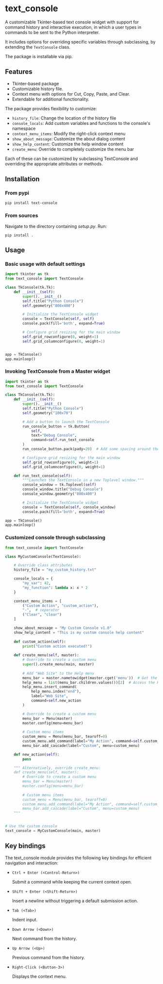# text_console

A customizable Tkinter-based text console widget with support for command history and interactive execution, in which a user types in commands to be sent to the Python interpreter.

It includes options for overriding specific variables through subclassing, by extending the `TextConsole` class.

The package is installable via pip.

## Features

- Tkinter-based package
- Customizable history file.
- Context menu with options for Cut, Copy, Paste, and Clear.
- Extendable for additional functionality.

The package provides flexibility to customize:

- `history_file`: Change the location of the history file
- `console_locals`: Add custom variables and functions to the console's namespace
- `context_menu_items`: Modify the right-click context menu
- `show_about_message`: Customize the about dialog content
- `show_help_content`: Customize the help window content
- `create_menu`: Override to completely customize the menu bar

Each of these can be customized by subclassing TextConsole and overriding the appropriate attributes or methods.

## Installation

### From pypi

```bash
pip install text-console
```

### From sources

Navigate to the directory containing *setup.py*. Run:

```
pip install .
```

## Usage

### Basic usage with default settings

```python
import tkinter as tk
from text_console import TextConsole

class TkConsole(tk.Tk):
    def __init__(self):
        super().__init__()
        self.title("Python Console")
        self.geometry("800x400")

        # Initialize the TextConsole widget
        console = TextConsole(self, self)
        console.pack(fill='both', expand=True)

        # Configure grid resizing for the main window
        self.grid_rowconfigure(0, weight=1)
        self.grid_columnconfigure(0, weight=1)


app = TkConsole()
app.mainloop()
```

### Invoking TextConsole from a Master widget

```python
import tkinter as tk
from text_console import TextConsole

class TkConsole(tk.Tk):
    def __init__(self):
        super().__init__()
        self.title("Python Console")
        self.geometry("100x70")

        # Add a button to launch the TextConsole
        run_console_button = tk.Button(
            self, 
            text="Debug Console", 
            command=self.run_text_console
        )
        run_console_button.pack(pady=20)  # Add some spacing around the button

        # Configure grid resizing for the main window
        self.grid_rowconfigure(0, weight=1)
        self.grid_columnconfigure(0, weight=1)

    def run_text_console(self):
        """Launches the TextConsole in a new Toplevel window."""
        console_window = tk.Toplevel(self)
        console_window.title("Debug Console")
        console_window.geometry("800x400")

        # Initialize the TextConsole widget
        console = TextConsole(self, console_window)
        console.pack(fill='both', expand=True)

app = TkConsole()
app.mainloop()
```

### Customized console through subclassing

```python
from text_console import TextConsole

class MyCustomConsole(TextConsole):

    # Override class attributes
    history_file = "my_custom_history.txt"

    console_locals = {
        "my_var": 42,
        "my_function": lambda x: x * 2
    }

    context_menu_items = [
        ("Custom Action", "custom_action"),
        "-",  # separator
        ("Clear", "clear")
    ]

    show_about_message = "My Custom Console v1.0"
    show_help_content = "This is my custom console help content"
    
    def custom_action(self):
        print("Custom action executed!")
    
    def create_menu(self, master):
        # Override to create a custom menu
        super().create_menu(main, master)
        
        # Add "Web Site" to the Help menu
        menu_bar = master.nametowidget(master.cget('menu'))  # Get the menu widget
        help_menu = list(menu_bar.children.values())[2]  # Access the Help menu (third = 2)
        help_menu.insert_command(
            help_menu.index("end"),
            label="Web Site",
            command=self.new_action
        )

        # Override to create a custom menu
        menu_bar = Menu(master)
        master.config(menu=menu_bar)
        
        # Custom menu items
        custom_menu = Menu(menu_bar, tearoff=0)
        custom_menu.add_command(label="My Action", command=self.custom_action)
        menu_bar.add_cascade(label="Custom", menu=custom_menu)

    def new_action(self):
        pass

    """ Alternatively, override create_menu:
    def create_menu(self, master):
        # Override to create a custom menu
        menu_bar = Menu(master)
        master.config(menu=menu_bar)
        
        # Custom menu items
        custom_menu = Menu(menu_bar, tearoff=0)
        custom_menu.add_command(label="My Action", command=self.custom_action)
        menu_bar.add_cascade(label="Custom", menu=custom_menu)
    """


# Use the custom console
text_console = MyCustomConsole(main, master)
```

## Key bindings

The text_console module provides the following key bindings for efficient navigation and interaction:

- `Ctrl + Enter (<Control-Return>)`

  Submit a command while keeping the current context open.

- `Shift + Enter (<Shift-Return>)`

  Insert a newline without triggering a default submission action.

- `Tab (<Tab>)`

  Indent input.

- `Down Arrow (<Down>)`

  Next command from the history.

- `Up Arrow (<Up>)`

  Previous command from the history.

- `Right-Click (<Button-3>)`

  Displays the context menu.
